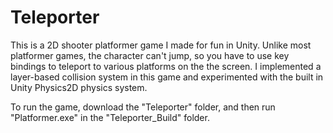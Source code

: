 # Teleporter

This is a 2D shooter platformer game I made for fun in Unity. Unlike most platformer games, the character can't jump, so you have to use key bindings to teleport to various platforms on the the screen. I implemented a layer-based collision system in this game and experimented with the built in Unity Physics2D physics system.

To run the game, download the "Teleporter" folder, and then run "Platformer.exe" in the "Teleporter_Build" folder.
